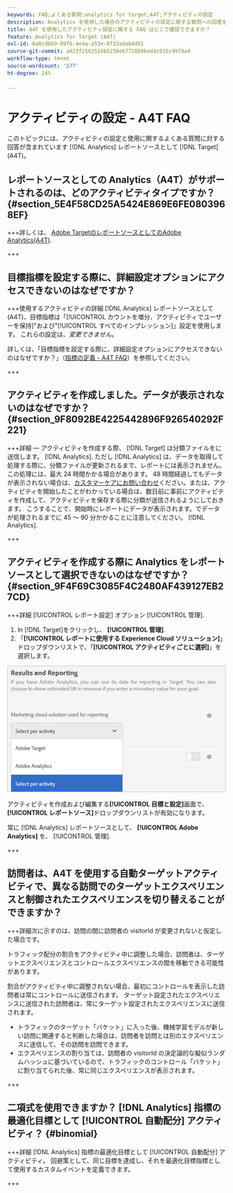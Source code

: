 ```yaml
---
keywords: FAQ;よくある質問;analytics for target;A4T;アクティビティの設定
description: Analytics を使用した場合のアクティビティの設定に関する質問への回答を見つけます。 [!DNL Target] (A4T)。 A4T では、 [!DNL Target]  アクティビティに Analytics のレポート機能を使用できます。
title: A4T を使用したアクティビティ設定に関する FAQ はどこで確認できますか？
feature: Analytics for Target (A4T)
exl-id: 8a8cdbb9-89f6-4e4a-a53e-8f33adab4d61
source-git-commit: a623f2563516b5250e67728b0bed4c935c4979a4
workflow-type: tm+mt
source-wordcount: '577'
ht-degree: 24%

---
```


# アクティビティの設定 - A4T FAQ

このトピックには、アクティビティの設定と使用に関するよくある質問に対する回答が含まれています [!DNL Analytics] レポートソースとして [!DNL Target] (A4T)。

## レポートソースとしての Analytics（A4T）がサポートされるのは、どのアクティビティタイプですか？ {#section_5E4F58CD25A5424E869E6FE0803968EF}

+++詳しくは、 [Adobe TargetのレポートソースとしてのAdobe Analytics(A4T)](/help/main/c-integrating-target-with-mac/a4t/a4t.md#concept_7540C8C04259434AB6EE33B09F47A1DE).

+++

## 目標指標を設定する際に、詳細設定オプションにアクセスできないのはなぜですか？

+++使用するアクティビティの詳細 [!DNL Analytics] レポートソースとして (A4T)、目標指標は「[!UICONTROL カウントを増分、アクティビティでユーザーを保持]&quot;および&quot;[!UICONTROL すべてのインプレッション]」設定を使用します。 これらの設定は、*変更できません*。

詳しくは、「目標指標を設定する際に、詳細設定オプションにアクセスできないのはなぜですか？」（[指標の定義 - A4T FAQ](/help/main/c-integrating-target-with-mac/a4t/r-a4t-faq/a4t-faq-metric-definition.md)）を参照してください。

+++

## アクティビティを作成しました。データが表示されないのはなぜですか？ {#section_9F8092BE4225442896F926540292F221}

+++詳細 — アクティビティを作成する際、 [!DNL Target] は分類ファイルをに送信します。 [!DNL Analytics]. ただし [!DNL Analytics] は、データを取得して処理する際に、分類ファイルが更新されるまで、レポートには表示されません。 この処理には、最大 24 時間かかる場合があります。 48 時間経過してもデータが表示されない場合は、[カスタマーケアにお問い合わせ](/help/main/cmp-resources-and-contact-information.md#reference_ACA3391A00EF467B87930A450050077C)ください。または、アクティビティを開始したことがわかっている場合は、数日前に事前にアクティビティを作成して、アクティビティを保存する際に分類が送信されるようにしておきます。 こうすることで、開始時にレポートにデータが表示されます。でデータが処理されるまでに 45 ～ 90 分かかることに注意してください。 [!DNL Analytics].

+++

## アクティビティを作成する際に Analytics をレポートソースとして選択できないのはなぜですか？ {#section_9F4F69C3085F4C2480AF439127EB27CD}

+++詳細 [!UICONTROL レポート設定] オプション [!UICONTROL 管理].

1. In [!DNL Target]をクリックし、 **[!UICONTROL 管理]**.
1. 「**[!UICONTROL レポートに使用する Experience Cloud ソリューション]**」ドロップダウンリストで、「**[!UICONTROL アクティビティごとに選択]**」を選択します。

![アクティビティごとに選択画像](assets/select-per-activity.png)

アクティビティを作成および編集する&#x200B;**[!UICONTROL 目標と設定]**&#x200B;画面で、**[!UICONTROL レポートソース]**&#x200B;ドロップダウンリストが有効になります。

常に [!DNL Analytics] レポートソースとして、 **[!UICONTROL Adobe Analytics]** を、 [!UICONTROL 管理].

+++

## 訪問者は、A4T を使用する自動ターゲットアクティビティで、異なる訪問でのターゲットエクスペリエンスと制御されたエクスペリエンスを切り替えることができますか？

+++詳細次に示すのは、訪問の間に訪問者の visitorId が変更されないと仮定した場合です。

トラフィック配分の割合をアクティビティ中に調整した場合、訪問者は、ターゲットエクスペリエンスとコントロールエクスペリエンスの間を移動できる可能性があります。

割合がアクティビティ中に調整されない場合、最初にコントロールを表示した訪問者は常にコントロールに送信されます。 ターゲット設定されたエクスペリエンスに送信された訪問者は、常にターゲット設定されたエクスペリエンスに送信されます。

* トラフィックのターゲット「バケット」に入った後、機械学習モデルが新しい訪問に関連すると判断した場合は、訪問者を訪問とは別のエクスペリエンスに送信して、その訪問を訪問できます。
* エクスペリエンスの割り当ては、訪問者の visitorId の決定論的な擬似ランダムハッシュに基づいているので、トラフィックのコントロール「バケット」に割り当てられた後、常に同じエクスペリエンスが表示されます。

+++

## 二項式を使用できますか？ [!DNL Analytics] 指標の最適化目標として [!UICONTROL 自動配分] アクティビティ？ {#binomial}

+++詳細 [!DNL Analytics] 指標の最適化目標として [!UICONTROL 自動配分] アクティビティ。 回避策として、同じ目標を達成し、それを最適化目標指標として使用するカスタムイベントを定義できます。

+++
